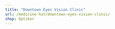 ```yaml
---
title: "Downtown Eyes Vision Clinic"
url: /medicine-hat/downtown-eyes-vision-clinic/
shop: Optiker
---
```


